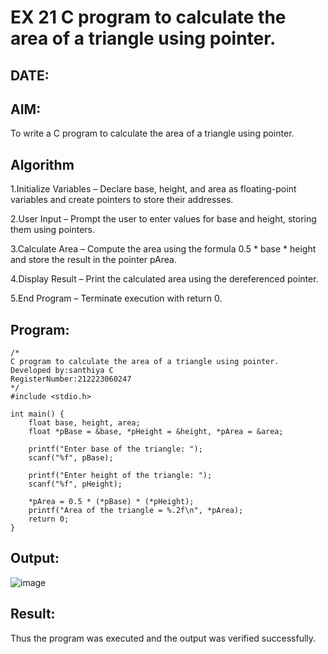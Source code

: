 # EX 21 C program to calculate the area of a triangle using pointer.
## DATE:
## AIM:
To write a C program to calculate the area of a triangle using pointer.

## Algorithm
1.Initialize Variables – Declare base, height, and area as floating-point variables and create pointers to store their addresses.

2.User Input – Prompt the user to enter values for base and height, storing them using pointers.

3.Calculate Area – Compute the area using the formula 0.5 * base * height and store the result in the pointer pArea.

4.Display Result – Print the calculated area using the dereferenced pointer.

5.End Program – Terminate execution with return 0.

## Program:
```
/*
C program to calculate the area of a triangle using pointer.
Developed by:santhiya C 
RegisterNumber:212223060247 
*/
#include <stdio.h>

int main() {
    float base, height, area;
    float *pBase = &base, *pHeight = &height, *pArea = &area;

    printf("Enter base of the triangle: ");
    scanf("%f", pBase);

    printf("Enter height of the triangle: ");
    scanf("%f", pHeight);

    *pArea = 0.5 * (*pBase) * (*pHeight);
    printf("Area of the triangle = %.2f\n", *pArea);
    return 0;
}
```

## Output:
![image](https://github.com/user-attachments/assets/06a38b1c-af72-4681-b0d1-bccd67e04e30)



## Result:
Thus the program was executed and the output was verified successfully.

